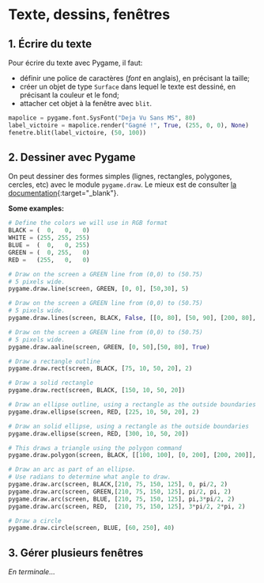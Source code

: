 # Texte, dessins, fenêtres

## 1. Écrire du texte

Pour écrire du texte avec Pygame, il faut:

- définir une police de caractères (*font* en anglais), en précisant la taille;
- créer un objet de type `Surface` dans lequel le texte est dessiné, en précisant la couleur et le fond;
- attacher cet objet à la fenêtre avec `blit`.

```python linenums='1' title='Exemple de code'
mapolice = pygame.font.SysFont("Deja Vu Sans MS", 80)
label_victoire = mapolice.render("Gagné !", True, (255, 0, 0), None)
fenetre.blit(label_victoire, (50, 100))
```

## 2. Dessiner avec Pygame

On peut dessiner des formes simples (lignes, rectangles, polygones, cercles, etc) avec le module `pygame.draw`. Le mieux est de consulter [la documentation](https://www.pygame.org/docs/ref/draw.html){:target="_blank"}.

**Some examples:**

```python linenums='1'
# Define the colors we will use in RGB format
BLACK = (  0,   0,   0)
WHITE = (255, 255, 255)
BLUE =  (  0,   0, 255)
GREEN = (  0, 255,   0)
RED =   (255,   0,   0)

# Draw on the screen a GREEN line from (0,0) to (50.75) 
# 5 pixels wide.
pygame.draw.line(screen, GREEN, [0, 0], [50,30], 5)

# Draw on the screen a GREEN line from (0,0) to (50.75) 
# 5 pixels wide.
pygame.draw.lines(screen, BLACK, False, [[0, 80], [50, 90], [200, 80], [220, 30]], 5)

# Draw on the screen a GREEN line from (0,0) to (50.75) 
# 5 pixels wide.
pygame.draw.aaline(screen, GREEN, [0, 50],[50, 80], True)

# Draw a rectangle outline
pygame.draw.rect(screen, BLACK, [75, 10, 50, 20], 2)

# Draw a solid rectangle
pygame.draw.rect(screen, BLACK, [150, 10, 50, 20])

# Draw an ellipse outline, using a rectangle as the outside boundaries
pygame.draw.ellipse(screen, RED, [225, 10, 50, 20], 2) 

# Draw an solid ellipse, using a rectangle as the outside boundaries
pygame.draw.ellipse(screen, RED, [300, 10, 50, 20]) 

# This draws a triangle using the polygon command
pygame.draw.polygon(screen, BLACK, [[100, 100], [0, 200], [200, 200]], 5)

# Draw an arc as part of an ellipse. 
# Use radians to determine what angle to draw.
pygame.draw.arc(screen, BLACK,[210, 75, 150, 125], 0, pi/2, 2)
pygame.draw.arc(screen, GREEN,[210, 75, 150, 125], pi/2, pi, 2)
pygame.draw.arc(screen, BLUE, [210, 75, 150, 125], pi,3*pi/2, 2)
pygame.draw.arc(screen, RED,  [210, 75, 150, 125], 3*pi/2, 2*pi, 2)

# Draw a circle
pygame.draw.circle(screen, BLUE, [60, 250], 40)
```

## 3. Gérer plusieurs fenêtres

*En terminale...*